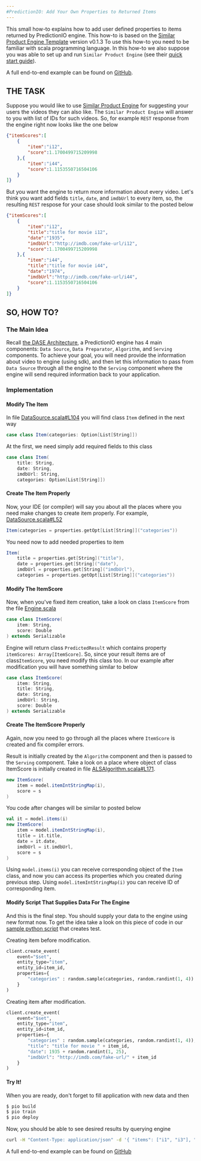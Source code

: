 ```yaml
---
#PredictionIO: Add Your Own Properties to Returned Items
---
```


This small how-to explains how to add user defined properties to items returned by PredictionIO engine.
This how-to is based on the [Similar Product Engine Template](http://predictionio.incubator.apache.org/templates/similarproduct/quickstart/) version v0.1.3
To use this how-to you need to be familiar with scala programming language.
In this how-to we also suppose you was able to set up and run `Similar Product Engine` (see their [quick start guide](http://predictionio.incubator.apache.org/templates/similarproduct/quickstart/)).

A full end-to-end example can be found on
[GitHub](https://github.com/apache/incubator-predictionio/tree/develop/examples/scala-parallel-similarproduct/add-and-return-item-properties).

## THE TASK

Suppose you would like to use [Similar Product Engine](http://predictionio.incubator.apache.org/templates/similarproduct/quickstart/)
for suggesting your users the videos they can also like. The `Similar Product Engine` will answer to you
with list of IDs for such videos. So, for example `REST` response from the engine right now
looks like the one below
```json
{"itemScores":[
	{
		"item":"i12",
		"score":1.1700499715209998
	},{
		"item":"i44",
		"score":1.1153550716504106
	}
]}
```

But you want the engine to return more information about every video. Let's think you want add fields
`title`, `date`, and `imdbUrl` to every item, so, the resulting `REST` respose
for your case should look similar to the posted below
```json
{"itemScores":[
	{
		"item":"i12",
		"title":"title for movie i12",
		"date":"1935",
		"imdbUrl":"http://imdb.com/fake-url/i12",
		"score":1.1700499715209998
	},{
		"item":"i44",
		"title":"title for movie i44",
		"date":"1974",
		"imdbUrl":"http://imdb.com/fake-url/i44",
		"score":1.1153550716504106
	}
]}
```

## SO, HOW TO?

### The Main Idea

Recall [the DASE Architecture](http://predictionio.incubator.apache.org/templates/similarproduct/dase/), a PredictionIO engine has
4 main components: `Data Source`, `Data Preparator`, `Algorithm`, and `Serving`
components. To achieve your goal, you will need provide the information about video to engine
(using sdk), and then let this information to pass from `Data Source` through all the engine
to the `Serving` component where the engine will send required information back to your application.

### Implementation

#### Modify The Item
In file [DataSource.scala#L104](https://github.com/apache/incubator-predictionio/blob/develop/examples/scala-parallel-similarproduct/add-and-return-item-properties/src/main/scala/DataSource.scala#L104)
you will find class `Item` defined in the next way
```scala
case class Item(categories: Option[List[String]])
```

At the first, we need simply add required fields to this class
```scala
case class Item(
	title: String,
	date: String,
	imdbUrl: String,
	categories: Option[List[String]])
```

#### Create The Item Properly
Now, your IDE (or compiler) will say you about all the places where you need make changes to create item
properly. For example, [DataSource.scala#L52](https://github.com/apache/incubator-predictionio/blob/develop/examples/scala-parallel-similarproduct/add-and-return-item-properties/src/main/scala/DataSource.scala#L52)
```scala
Item(categories = properties.getOpt[List[String]]("categories"))
```
You need now to add needed properties to item
```scala
Item(
	title = properties.get[String]("title"),
	date = properties.get[String]("date"),
	imdbUrl = properties.get[String]("imdbUrl"),
	categories = properties.getOpt[List[String]]("categories"))
```

#### Modify The ItemScore
Now, when you've fixed item creation, take a look on class `ItemScore` from the file [Engine.scala](https://github.com/apache/incubator-predictionio/blob/develop/examples/scala-parallel-similarproduct/multi/src/main/scala/Engine.scala)
```scala
case class ItemScore(
	item: String,
	score: Double
) extends Serializable
```
Engine will return class `PredictedResult` which contains property `itemScores: Array[ItemScore]`.
So, since your result items are of class`ItemScore`, you need modify this class too.
In our example after modification you will have something similar to below
```scala
case class ItemScore(
	item: String,
	title: String,
	date: String,
	imdbUrl: String,
	score: Double
) extends Serializable
```

#### Create The ItemScore Properly

Again, now you need to go through all the places where `ItemScore` is created and fix compiler errors.

Result is initially created by the `Algorithm` component and then is passed to the `Serving` component.
Take a look on a place where object of class ItemScore is initially created in file [ALSAlgorithm.scala#L171](https://github.com/apache/incubator-predictionio/blob/develop/examples/scala-parallel-similarproduct/add-and-return-item-properties/src/main/scala/ALSAlgorithm.scala#L173).
```scala
new ItemScore(
	item = model.itemIntStringMap(i),
	score = s
)
```
You code after changes will be similar to posted below
```scala
val it = model.items(i)
new ItemScore(
	item = model.itemIntStringMap(i),
	title = it.title,
	date = it.date,
	imdbUrl = it.imdbUrl,
	score = s
)
```
Using `model.items(i)` you can receive corresponding object of the `Item` class,
and now you can access its properties which you created during previous step.
Using `model.itemIntStringMap(i)` you can receive ID of corresponding item.

#### Modify Script That Supplies Data For The Engine
And this is the final step. You should supply your data to the engine using new format now.
To get the idea take a look on this piece of code in our [sample python script](https://github.com/apache/incubator-predictionio/blob/develop/examples/scala-parallel-similarproduct/add-and-return-item-properties/data/import_eventserver.py#L34)
that creates test.

Creating item before modification.
```python
client.create_event(
	event="$set",
	entity_type="item",
	entity_id=item_id,
	properties={
		"categories" : random.sample(categories, random.randint(1, 4))
	}
)
```
Creating item after modification.
```python
client.create_event(
	event="$set",
	entity_type="item",
	entity_id=item_id,
	properties={
		"categories" : random.sample(categories, random.randint(1, 4)),
		"title": "title for movie " + item_id,
		"date": 1935 + random.randint(1, 25),
		"imdbUrl": "http://imdb.com/fake-url/" + item_id
	}
)
```

#### Try It!
When you are ready, don't forget to fill application with new data and then
```bash
$ pio build
$ pio train
$ pio deploy
```

Now, you should be able to see desired results by querying engine
```bash
curl -H "Content-Type: application/json" -d '{ "items": ["i1", "i3"], "num": 10}' http://localhost:8000/queries.json
```

A full end-to-end example can be found on
[GitHub](https://github.com/apache/incubator-predictionio/tree/develop/examples/scala-parallel-similarproduct/add-and-return-item-properties)

